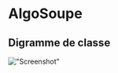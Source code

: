 # AlgoSoupe

## Digramme de classe

!["Screenshot"](https://gitlab.istic.univ-rennes1.fr/haissa/algosoupe/-/tree/master/images/algoSoupeUml.png?raw=true "diagram de classe")
